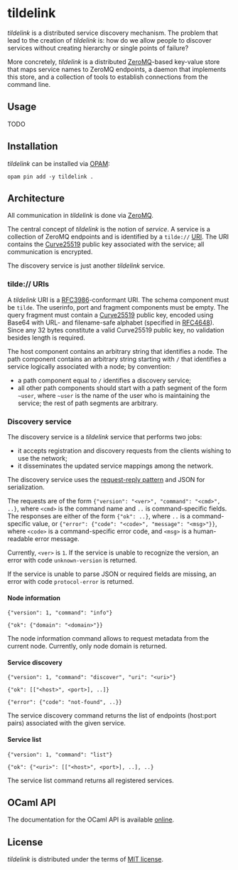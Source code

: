 tildelink
=========

_tildelink_ is a distributed service discovery mechanism. The problem that
lead to the creation of _tildelink_ is: how do we allow people to discover
services without creating hierarchy or single points of failure?

More concretely, _tildelink_ is a distributed [ZeroMQ][]-based
key-value store that maps service names to ZeroMQ endpoints,
a daemon that implements this store, and a collection of tools
to establish connections from the command line.

[zeromq]: http://zeromq.org

Usage
-----

TODO

Installation
------------

_tildelink_ can be installed via [OPAM](https://opam.ocaml.org):

    opam pin add -y tildelink .

Architecture
------------

All communication in _tildelink_ is done via [ZeroMQ][].

The central concept of _tildelink_ is the notion of _service_.
A service is a collection of ZeroMQ endpoints and is identified
by a `tilde://` [URI][rfc3986]. The URI contains the [Curve25519][]
public key associated with the service; all communication is
encrypted.

The discovery service is just another _tildelink_ service.

[rfc3986]: https://tools.ietf.org/html/rfc3986
[reqrep]: http://rfc.zeromq.org/spec:28

### tilde:// URIs

A _tildelink_ URI is a [RFC3986][]-conformant URI. The schema
component must be `tilde`. The userinfo, port and fragment components
must be empty. The query fragment must contain a [Curve25519][]
public key, encoded using Base64 with URL- and filename-safe alphabet
(specified in [RFC4648][]). Since any 32 bytes constitute a valid
Curve25519 public key, no validation besides length is required.

The host component contains an arbitrary string that identifies
a node. The path component contains an arbitrary string starting
with `/` that identifies a service logically associated with a node;
by convention:

  * a path component equal to `/` identifies a discovery service;
  * all other path components should start with a path segment of
    the form `~user`, where `~user` is the name of the user who
    is maintaining the service; the rest of path segments are
    arbitrary.

[curve25519]: http://cr.yp.to/ecdh.html
[rfc4648]: https://tools.ietf.org/html/rfc4648#page-7

### Discovery service

The discovery service is a _tildelink_ service that performs two jobs:

  * it accepts registration and discovery requests from the clients
    wishing to use the network;
  * it disseminates the updated service mappings among the network.

The discovery service uses the [request-reply pattern][reqrep] and
JSON for serialization.

The requests are of the form `{"version": "<ver>", "command": "<cmd>", ..}`,
where `<cmd>` is the command name and `..` is command-specific fields.
The responses are either of the form `{"ok": ..}`, where `..`
is a command-specific value, or `{"error": {"code": "<code>", "message": "<msg>"}}`,
where `<code>` is a command-specific error code, and `<msg>` is
a human-readable error message.

Currently, `<ver>` is `1`. If the service is unable to recognize
the version, an error with code `unknown-version` is returned.

If the service is unable to parse JSON or required fields are missing,
an error with code `protocol-error` is returned.

[reqrep]: rfc.zeromq.org/spec:28

#### Node information

`{"version": 1, "command": "info"}`

`{"ok": {"domain": "<domain>"}}`

The node information command allows to request metadata from
the current node. Currently, only node domain is returned.

#### Service discovery

`{"version": 1, "command": "discover", "uri": "<uri>"}`

`{"ok": [["<host>", <port>], ..]}`

`{"error": {"code": "not-found", ..}}`

The service discovery command returns the list of endpoints
(host:port pairs) associated with the given service.

#### Service list

`{"version": 1, "command": "list"}`

`{"ok": {"<uri>": [["<host>", <port>], ..], ..}`

The service list command returns all registered services.

OCaml API
---------

The documentation for the OCaml API is available [online][gh-pages].

[gh-pages]: http://protocolclub.github.io/tildelink/

License
-------

_tildelink_ is distributed under the terms of [MIT license](LICENSE.txt).
